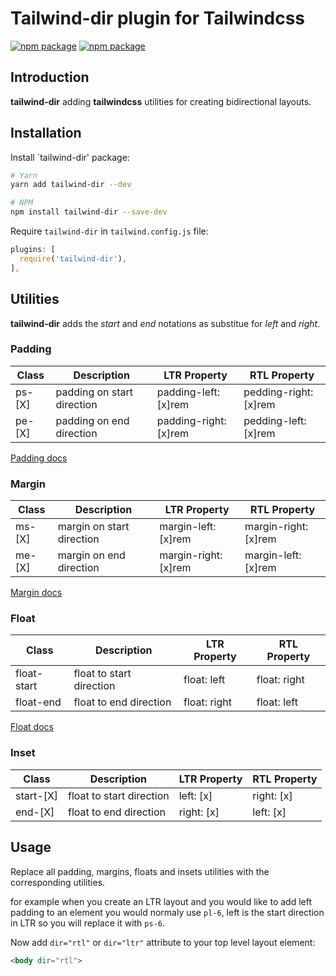 # Tailwind-dir plugin for Tailwindcss

[![npm package][npm-downloads]][npm]
[![npm package][npm-version]][npm]

## Introduction

**tailwind-dir** adding  **tailwindcss** utilities for creating bidirectional layouts.

## Installation

Install `tailwind-dir' package:

```bash
# Yarn
yarn add tailwind-dir --dev

# NPM
npm install tailwind-dir --save-dev
```

Require `tailwind-dir` in `tailwind.config.js` file:

```javascript
plugins: [
  require('tailwind-dir'),
],
```

## Utilities

**tailwind-dir** adds the *start* and *end* notations as substitue for *left* and *right*.

### Padding
| Class   | Description                 | LTR Property          | RTL Property          |
| ------- | --------------------------- | --------------------- | --------------------- |
| ps-[X]  | padding on start direction  | padding-left: [x]rem  | pedding-right: [x]rem |
| pe-[X]  | padding on end direction    | padding-right: [x]rem | pedding-left: [x]rem  |
[Padding docs](https://tailwindcss.com/docs/padding)

### Margin
| Class   | Description                 | LTR Property          | RTL Property          |
| ------- | --------------------------- | --------------------- | --------------------- |
| ms-[X]  | margin on start direction   | margin-left: [x]rem   | margin-right: [x]rem  |
| me-[X]  | margin on end direction     | margin-right: [x]rem  | margin-left: [x]rem   |
[Margin docs](https://tailwindcss.com/docs/margin)

### Float
| Class       | Description              | LTR Property | RTL Property |
| ----------- | ------------------------ | ------------ | ------------ |
| float-start | float to start direction | float: left  | float: right |
| float-end   | float to end direction   | float: right | float: left  |
[Float docs](https://tailwindcss.com/docs/margin)

### Inset
| Class     | Description              | LTR Property | RTL Property |
| --------- | ------------------------ | ------------ | ------------ |
| start-[X] | float to start direction | left: [x]    | right: [x]   |
| end-[X]   | float to end direction   | right: [x]   | left: [x]    |

## Usage

Replace all padding, margins, floats and insets utilities with the corresponding utilities.

for example when you create an LTR layout and you would like to add left padding to an element you would normaly use `pl-6`, left is the start direction in LTR so you will replace it with `ps-6`.

Now add  `dir="rtl"` or `dir="ltr"` attribute to your top level layout element:

```html
<body dir="rtl">
```
[npm-version]: https://img.shields.io/npm/v/tailwind-dir.svg?style=flat-square
[npm-downloads]: https://img.shields.io/npm/dw/tailwind-dir?style=flat-square
[npm]: https://www.npmjs.org/package/tailwind-dir
